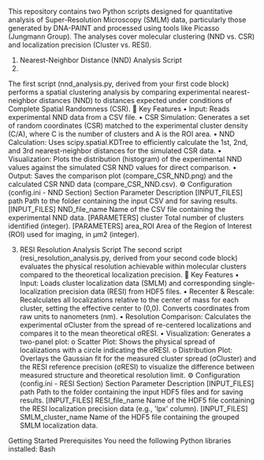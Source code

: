 This repository contains two Python scripts designed for quantitative analysis of Super-Resolution Microscopy (SMLM) data, particularly those generated by DNA-PAINT and processed using tools like Picasso (Jungmann Group).
The analyses cover molecular clustering (NND vs. CSR) and localization precision (Cluster vs. RESI).
1. Nearest-Neighbor Distance (NND) Analysis Script
2. 
The first script (nnd_analysis.py, derived from your first code block) performs a spatial clustering analysis by comparing experimental nearest-neighbor distances (NND) to distances expected under conditions of Complete Spatial Randomness (CSR).
📝 Key Features
•	Input: Reads experimental NND data from a CSV file.
•	CSR Simulation: Generates a set of random coordinates (CSR) matched to the experimental cluster density (C/A), where C is the number of clusters and A is the ROI area.
•	NND Calculation: Uses scipy.spatial.KDTree to efficiently calculate the 1st, 2nd, and 3rd nearest-neighbor distances for the simulated CSR data.
•	Visualization: Plots the distribution (histogram) of the experimental NND values against the simulated CSR NND values for direct comparison.
•	Output: Saves the comparison plot (compare_CSR_NND.png) and the calculated CSR NND data (compare_CSR_NND.csv).
⚙️ Configuration (config.ini - NND Section)
Section	Parameter	Description
[INPUT_FILES]	path	Path to the folder containing the input CSV and for saving results.
[INPUT_FILES]	NND_file_name	Name of the CSV file containing the experimental NND data.
[PARAMETERS]	cluster	Total number of clusters identified (integer).
[PARAMETERS]	area_ROI	Area of the Region of Interest (ROI) used for imaging, in µm2 (integer).

3. RESI Resolution Analysis Script
The second script (resi_resolution_analysis.py, derived from your second code block) evaluates the physical resolution achievable within molecular clusters compared to the theoretical localization precision.
📝 Key Features
•	Input: Loads cluster localization data (SMLM) and corresponding single-localization precision data (RESI) from HDF5 files.
•	Recenter & Rescale: Recalculates all localizations relative to the center of mass for each cluster, setting the effective center to (0,0). Converts coordinates from raw units to nanometers (nm).
•	Resolution Comparison: Calculates the experimental σCluster from the spread of re-centered localizations and compares it to the mean theoretical σRESI.
•	Visualization: Generates a two-panel plot:
o	Scatter Plot: Shows the physical spread of localizations with a circle indicating the σRESI.
o	Distribution Plot: Overlays the Gaussian fit for the measured cluster spread (σCluster) and the RESI reference precision (σRESI) to visualize the difference between measured structure and theoretical resolution limit.
⚙️ Configuration (config.ini - RESI Section)
Section	Parameter	Description
[INPUT_FILES]	path	Path to the folder containing the input HDF5 files and for saving results.
[INPUT_FILES]	RESI_file_name	Name of the HDF5 file containing the RESI localization precision data (e.g., 'lpx' column).
[INPUT_FILES]	SMLM_cluster_name	Name of the HDF5 file containing the grouped SMLM localization data.

Getting Started
Prerequisites
You need the following Python libraries installed:
Bash
